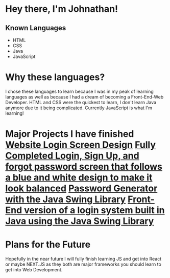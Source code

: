 <h1>Hey there, I'm Johnathan! </h1>


<h2> Known Languages</h2>
<ul>
  <li>
  HTML
  </li>
  <li>
  CSS
  </li>
  <li>
  Java
  </li>
  <li>
  JavaScript
  </li>
</ul>

<h1>Why these languages?</h1>

<p>
I chose these languages to learn because I was in my peak of learning languages as well as because I had a dream of becoming a Front-End-Web Developer.
HTML and CSS were the quickest to learn, I don't learn Java anymore due to it being complicated.
Currently JavaScript is what I'm learning!
</p>

<h1>Major Projects I have finished</hi>
<a href="https://www.github.com/twothreetwo/website-login-screen">Website Login Screen Design</a>
<a href="https://github.com/TwoThreeTwo/modern-login-design">Fully Completed Login, Sign Up, and forgot password screen that follows a blue and white design to make it look balanced</a>
<a href="https://github.com/TwoThreeTwo/RandomStringGenerator">Password Generator with the Java Swing Library</a>
<a href="https://github.com/TwoThreeTwo/BasicLoginSystem">Front-End version of a login system built in Java using the Java Swing Library</a>

<h1>Plans for the Future</h1>
Hopefully in the near future I will fully finish learning JS and get into React or maybe NEXT.JS as they both are major frameworks you should learn to get into Web Development.
